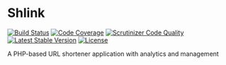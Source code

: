 # Shlink

[![Build Status](https://travis-ci.org/shlinkio/shlink.svg?branch=master)](https://travis-ci.org/shlinkio/shlink)
[![Code Coverage](https://scrutinizer-ci.com/g/shlinkio/shlink/badges/coverage.png?b=master)](https://scrutinizer-ci.com/g/shlinkio/shlink/?branch=master)
[![Scrutinizer Code Quality](https://scrutinizer-ci.com/g/shlinkio/shlink/badges/quality-score.png?b=master)](https://scrutinizer-ci.com/g/shlinkio/shlink/?branch=master)
[![Latest Stable Version](https://poser.pugx.org/shlinkio/shlink/v/stable.png)](https://packagist.org/packages/shlinkio/shlink)
[![License](https://poser.pugx.org/shlinkio/shlink/license.png)](https://packagist.org/packages/shlinkio/shlink)

A PHP-based URL shortener application with analytics and management
